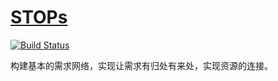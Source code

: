 ﻿# [STOPs](https://github.com/stopstopstop/Docs)

[![Build Status](https://github.com/stopstopstop/Docs/workflows/Docs/badge.svg)](https://github.com/stopstopstop/Docs/actions/workflows/Docs.yml)

构建基本的需求网络，实现让需求有归处有来处，实现资源的连接。

